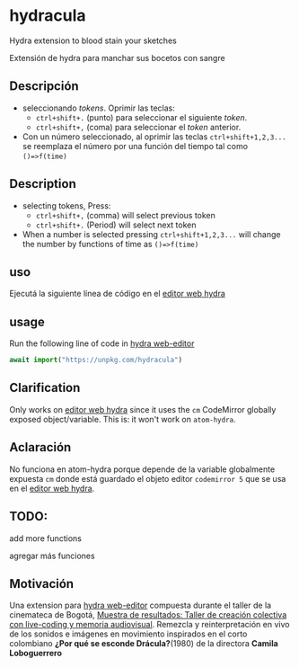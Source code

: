 # hydracula
Hydra extension to blood stain your sketches

Extensión de hydra para manchar sus bocetos con sangre

## Descripción

- seleccionando *tokens*. Oprimir las teclas:
  - `ctrl+shift+.` (punto) para seleccionar el siguiente *token*.
  - `ctrl+shift+,` (coma) para seleccionar el  *token* anterior.
- Con un número seleccionado, al oprimir las teclas `ctrl+shift+1,2,3...` se reemplaza el número por una función del tiempo tal como  `()=>f(time)`
        
     
## Description

- selecting tokens, Press:
  - `ctrl+shift+,` (comma) will select previous token
  - `ctrl+shift+.` (Period) will select next token
- When a number is selected pressing `ctrl+shift+1,2,3...` will change the number by functions of time as `()=>f(time)`

## uso
Ejecutá la siguiente línea de código en el [editor web hydra](https://hydra.ojack.xyz/)
## usage
Run the following line of code in [hydra web-editor](https://hydra.ojack.xyz/)

```js
await import("https://unpkg.com/hydracula")
```

## Clarification

Only works on [editor web hydra](https://hydra.ojack.xyz/) since it uses the `cm` CodeMirror globally exposed object/variable. This is: it won't work on `atom-hydra`.
        
## Aclaración

No funciona en atom-hydra porque depende de la variable globalmente expuesta `cm` donde está guardado el objeto editor `codemirror 5` que se usa en el [editor web hydra](https://hydra.ojack.xyz/).


## TODO:

add more functions

agregar más funciones

## Motivación

Una extension para [hydra web-editor](https://hydra.ojack.xyz/) compuesta durante el taller de la cinemateca de Bogotá, [Muestra de resultados: Taller de creación colectiva con live-coding y memoria audiovisual](https://cinematecadebogota.gov.co/actividad/muestra-resultados-taller-creacion-colectiva-live-coding-y-memoria). Remezcla y reinterpretación en vivo de los sonidos e imágenes en movimiento inspirados en el corto colombiano **¿Por qué se esconde Drácula?**(1980) de la directora **Camila Loboguerrero**